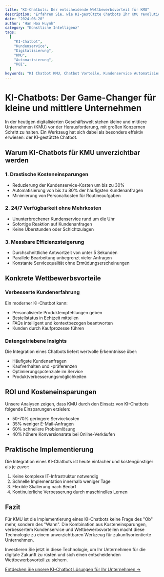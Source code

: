 ```yaml
---
title: "KI-Chatbots: Der entscheidende Wettbewerbsvorteil für KMU"
description: "Erfahren Sie, wie KI-gestützte Chatbots Ihr KMU revolutionieren können: Von Kosteneinsparungen bis zur Kundenzufriedenheit"
date: "2024-03-20"
author: "Han Hoa Huynh"
category: "Künstliche Intelligenz"
tags:
  [
    "KI-Chatbot",
    "Kundenservice",
    "Digitalisierung",
    "KMU",
    "Automatisierung",
    "ROI",
  ]
keywords: "KI Chatbot KMU, Chatbot Vorteile, Kundenservice Automatisierung, KI-Integration Mittelstand, Chatbot ROI"
---
```


# KI-Chatbots: Der Game-Changer für kleine und mittlere Unternehmen

In der heutigen digitalisierten Geschäftswelt stehen kleine und mittlere Unternehmen (KMU) vor der Herausforderung, mit großen Konzernen Schritt zu halten. Ein Werkzeug hat sich dabei als besonders effektiv erwiesen: der KI-gestützte Chatbot.

## Warum KI-Chatbots für KMU unverzichtbar werden

### 1. Drastische Kosteneinsparungen

- Reduzierung der Kundenservice-Kosten um bis zu 30%
- Automatisierung von bis zu 80% der häufigsten Kundenanfragen
- Minimierung von Personalkosten für Routineaufgaben

### 2. 24/7 Verfügbarkeit ohne Mehrkosten

- Ununterbrochener Kundenservice rund um die Uhr
- Sofortige Reaktion auf Kundenanfragen
- Keine Überstunden oder Schichtzulagen

### 3. Messbare Effizienzsteigerung

- Durchschnittliche Antwortzeit von unter 5 Sekunden
- Parallele Bearbeitung unbegrenzt vieler Anfragen
- Konstante Servicequalität ohne Ermüdungserscheinungen

## Konkrete Wettbewerbsvorteile

### Verbesserte Kundenerfahrung

Ein moderner KI-Chatbot kann:

- Personalisierte Produktempfehlungen geben
- Bestellstatus in Echtzeit mitteilen
- FAQs intelligent und kontextbezogen beantworten
- Kunden durch Kaufprozesse führen

### Datengetriebene Insights

Die Integration eines Chatbots liefert wertvolle Erkenntnisse über:

- Häufigste Kundenanfragen
- Kaufverhalten und -präferenzen
- Optimierungspotenziale im Service
- Produktverbesserungsmöglichkeiten

## ROI und Kosteneinsparungen

Unsere Analysen zeigen, dass KMU durch den Einsatz von KI-Chatbots folgende Einsparungen erzielen:

- 50-70% geringere Servicekosten
- 35% weniger E-Mail-Anfragen
- 60% schnellere Problemlösung
- 40% höhere Konversionsrate bei Online-Verkäufen

## Praktische Implementierung

Die Integration eines KI-Chatbots ist heute einfacher und kostengünstiger als je zuvor:

1. Keine komplexe IT-Infrastruktur notwendig
2. Schnelle Implementation innerhalb weniger Tage
3. Flexible Skalierung nach Bedarf
4. Kontinuierliche Verbesserung durch maschinelles Lernen

## Fazit

Für KMU ist die Implementierung eines KI-Chatbots keine Frage des "Ob" mehr, sondern des "Wann". Die Kombination aus Kosteneinsparungen, verbessertem Kundenservice und Wettbewerbsvorteilen macht diese Technologie zu einem unverzichtbaren Werkzeug für zukunftsorientierte Unternehmen.

Investieren Sie jetzt in diese Technologie, um Ihr Unternehmen für die digitale Zukunft zu rüsten und sich einen entscheidenden Wettbewerbsvorteil zu sichern.

[Entdecken Sie unsere KI-Chatbot Lösungen für Ihr Unternehmen →](/de/services/chatbot)
